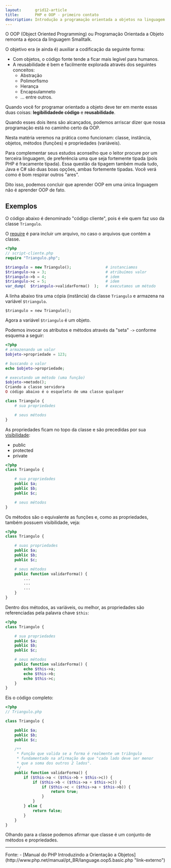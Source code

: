 ```yaml
---
layout:      grid12-article
title:       PHP e OOP - primeiro contato
description: Introdução a programação orientada a objetos na linguagem PHP
---
```



O OOP (Object Oriented Programming) ou Programação Orientada a Objeto remonta a época da linguagem Smalltalk.

O objetivo era (e ainda é) auxiliar a codificação da seguinte forma:

- Com objetos, o código fonte tende a ficar mais legível para humanos.
- A reusabilidade é bem e facilmente explorada através dos seguintes conceitos:
  - Abstração
  - Polimorfismo
  - Herança
  - Encapsulamneto
  - ... entre outros.

Quando você for programar orientado a objeto deve ter em mente essas duas coisas: __legibilidadede código__ e __reusabilidade__.

Quando esses dois itens são alcançados, podemos arriscar dizer que nossa programação está no caminho certo da OOP.

Nesta matéria veremos na prática como funcionam: classe, instância, objetos, métodos (funções) e propriedades (variáveis).

Para complementar seus estudos aconselho que o leitor procure por um terceira linguagem, de preferência uma que seja 
fortemente tipada (pois PHP é fracamente tipada). Essa questão da tipagem também muda tudo, Java e C# são duas boas 
opções, ambas fortemente tipadas. Você verá como é bom respirar outros "ares".

Dito isso, podemos concluir que aprender OOP em uma única linguagem não é aprender OOP de fato.


Exemplos
---

O código abaixo é denominado "código cliente", pois é ele quem faz uso da classe `Triangulo`.

O [require](/php/refs/require/) é para incluir um arquivo, no caso o arquivos que contém a classe.


```php
<?php
// script-cliente.php
require "Triangulo.php";

$triangulo = new Triangulo();               # instanciamos
$triangulo->a = 3;                          # atribuímos valor
$triangulo->b = 4;                          # idem
$triangulo->c = 5;                          # idem
var_dump(  $triangulo->validarForma()  );   # executamos um método
```

A linha abaixo tira uma cópia (instância) da classe `Triangulo` e armazena na variável `$triangulo`.

    $triangulo = new Triangulo();

Agora a variável `$triangulo` é um objeto.

Podemos invocar os atributos e métodos através da "seta" `->` conforme esquema a seguir:

```php
<?php
# armazenando um valor
$objeto->propriedade = 123;

# buscando o valor
echo $objeto->propriedade;

# executando um método (uma função)
$objeto->metodo();
Criando a classe servidora
O código abaixo é o esqueleto de uma classe qualquer

class Triangulo {
    # sua propriedades

    # seus métodos
}
```

As propriedades ficam no topo da classe e são precedidas por sua [visibilidade](/php/oop-visibilidade/):

- public
- protected
- private

```php
<?php
class Triangulo {

    # sua propriedades
    public $a;
    public $b;
    public $c;

    # seus métodos
}
```


Os métodos são o equivalente as funções e, como as propriedades, também possuem visibilidade, veja:

```php
<?php
class Triangulo {

    # suas propriedades
    public $a;
    public $b;
    public $c;

    # seus métodos
    public function validarForma() {
        ...
        ...
        ...
    }
}
```

Dentro dos métodos, as variáveis, ou melhor, as propriedades são referenciadas pela palavra chave `$this`:

```php
<?php
class Triangulo {

    # sua propriedades
    public $a;
    public $b;
    public $c;

    # seus métodos
    public function validarForma() {
        echo $this->a;
        echo $this->b;
        echo $this->c;
    }
}
```

Eis o código completo:


```php
<?php
// Triangulo.php

class Triangulo {

    public $a;
    public $b;
    public $c;

    /**
     * Função que valida se a forma é realmente um triângulo
     * fundamentado na afirmação de que "cada lado deve ser menor
     * que a soma dos outros 2 lados".
     */
    public function validarForma() {
        if ($this->a < ($this->b + $this->c)) {
            if ($this->b < ($this->a + $this->c)) {
                if ($this->c < ($this->a + $this->b)) {
                    return true;
                }
            }
        } else {
            return false;
        }
    }
}
```

Olhando para a classe podemos afirmar que classe é um conjunto de métodos e propriedades.

<hr>
Fonte:
- [Manual do PHP Introduzindo a Orientação a Objetos](http://www.php.net/manual/pt_BR/language.oop5.basic.php "link-externo")